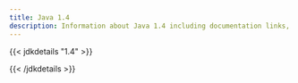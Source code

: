 ```yaml
---
title: Java 1.4
description: Information about Java 1.4 including documentation links, new APIs, added features and download options.
---
```


{{< jdkdetails "1.4" >}}

{{< /jdkdetails >}}
